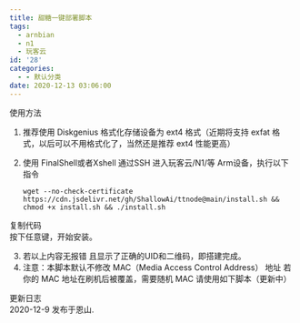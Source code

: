 ```yaml
---
title: 甜糖一键部署脚本
tags:
  - arnbian
  - n1
  - 玩客云
id: '28'
categories:
  - - 默认分类
date: 2020-12-13 03:06:00
---
```


使用方法

1.  推荐使用 Diskgenius 格式化存储设备为 ext4 格式（近期将支持 exfat 格式，以后可以不用格式化了，当然还是推荐 ext4 性能更高）
2.  使用 FinalShell或者Xshell 通过SSH 进入玩客云/N1/等 Arm设备，执行以下指令
    
    `wget --no-check-certificate https://cdn.jsdelivr.net/gh/ShallowAi/ttnode@main/install.sh && chmod +x install.sh && ./install.sh`
    

复制代码  
按下任意键，开始安装。

3.  若以上内容无报错 且显示了正确的UID和二维码，即搭建完成。
4.  注意：本脚本默认不修改 MAC（Media Access Control Address） 地址 若你的 MAC 地址在刷机后被覆盖，需要随机 MAC 请使用如下脚本（更新中）

更新日志  
2020-12-9 发布于恩山.